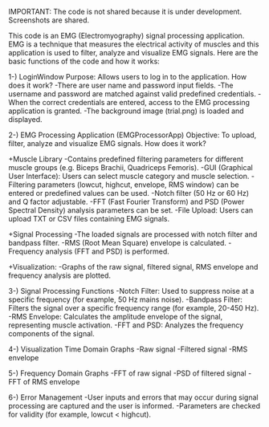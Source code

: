 IMPORTANT: The code is not shared because it is under development. Screenshots are shared.


This code is an EMG (Electromyography) signal processing application. EMG is a technique that measures the electrical activity of muscles and this application is used to filter, analyze and visualize EMG signals. Here are the basic functions of the code and how it works:


1-) LoginWindow 
Purpose: Allows users to log in to the application. 
How does it work? 
-There are user name and password input fields. 
-The username and password are matched against valid predefined credentials. 
-When the correct credentials are entered, access to the EMG processing application is granted. 
-The background image (trial.png) is loaded and displayed.

2-) EMG Processing Application (EMGProcessorApp)
Objective: To upload, filter, analyze and visualize EMG signals.
How does it work?

+Muscle Library 
-Contains predefined filtering parameters for different muscle groups (e.g. Biceps Brachii, Quadriceps Femoris). 
-GUI (Graphical User Interface): Users can select muscle category and muscle selection.
-Filtering parameters (lowcut, highcut, envelope, RMS window) can be entered or predefined values can be used.
-Notch filter (50 Hz or 60 Hz) and Q factor adjustable. -FFT (Fast Fourier Transform) and PSD (Power Spectral Density) analysis parameters can be set.
-File Upload: Users can upload TXT or CSV files containing EMG signals.

+Signal Processing
-The loaded signals are processed with notch filter and bandpass filter. 
-RMS (Root Mean Square) envelope is calculated. 
-Frequency analysis (FFT and PSD) is performed.

+Visualization: 
-Graphs of the raw signal, filtered signal, RMS envelope and frequency analysis are plotted.

3-) Signal Processing Functions
-Notch Filter: Used to suppress noise at a specific frequency (for example, 50 Hz mains noise).
-Bandpass Filter: Filters the signal over a specific frequency range (for example, 20-450 Hz).
-RMS Envelope: Calculates the amplitude envelope of the signal, representing muscle activation.
-FFT and PSD: Analyzes the frequency components of the signal.

4-) Visualization Time Domain Graphs
-Raw signal
-Filtered signal
-RMS envelope

5-) Frequency Domain Graphs 
-FFT of raw signal 
-PSD of filtered signal 
-FFT of RMS envelope

6-) Error Management 
-User inputs and errors that may occur during signal processing are captured and the user is informed. 
-Parameters are checked for validity (for example, lowcut < highcut).



